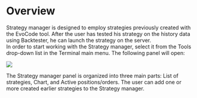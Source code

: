 # Overview

Strategy manager is designed to employ strategies previously created with the EvoCode tool. After the user has tested his strategy on the history data using Backtester, he can launch the strategy on the server.  
In order to start working with the Strategy manager, select it from the Tools drop-down list in the Terminal main menu. The following panel will open:

![](https://lh3.googleusercontent.com/_L1GAxdkP0V53sVCk04gUcUMrDBcNS4-glqeHRVoU5o1tgMOjaC_4-nsE3haYzXfZHY-bA_D-WUeaACZdmZjiQqblEWzX0iiiuDB2-nFQKi_TQAcwgJ3s4ZYXpoFDbpXUir7Uzp7)

The Strategy manager panel is organized into three main parts: List of strategies, Chart, and Active positions/orders. The user can add one or more created earlier strategies to the Strategy manager.

